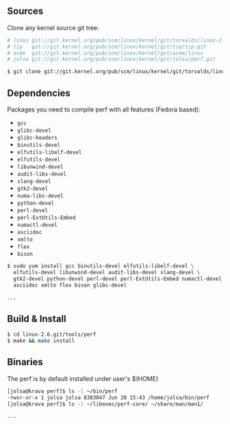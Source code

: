 ## Sources

Clone any kernel source git tree:
```sh
# linus git://git.kernel.org/pub/scm/linux/kernel/git/torvalds/linux-2.6.git
# tip   git://git.kernel.org/pub/scm/linux/kernel/git/tip/tip.git
# acme  git://git.kernel.org/pub/scm/linux/kernel/git/acme/linux
# jolsa git://git.kernel.org/pub/scm/linux/kernel/git/jolsa/perf.git

$ git clone git://git.kernel.org/pub/scm/linux/kernel/git/torvalds/linux-2.6.git
```

## Dependencies

Packages you need to compile perf with all features (Fedora based):

- `gcc`
- `glibc-devel`
- `glibc-headers`
- `binutils-devel`
- `elfutils-libelf-devel`
- `elfutils-devel`
- `libunwind-devel`
- `audit-libs-devel`
- `slang-devel`
- `gtk2-devel`
- `numa-libs-devel`
- `python-devel`
- `perl-devel`
- `perl-ExtUtils-Embed`
- `numactl-devel`
- `asciidoc`
- `xmlto`
- `flex`
- `bison`

```sh
$ sudo yum install gcc binutils-devel elfutils-libelf-devel \
  elfutils-devel libunwind-devel audit-libs-devel slang-devel \
  gtk2-devel python-devel perl-devel perl-ExtUtils-Embed numactl-devel \
  asciidoc xmlto flex bison glibc-devel

...
```

## Build & Install

```sh
$ cd linux-2.6.git/tools/perf
$ make && make install
```

## Binaries
The perf is by default installed under user's $(HOME)

```sh
[jolsa@krava perf]$ ls -l ~/bin/perf 
-rwxr-xr-x 1 jolsa jolsa 8383047 Jun 20 15:43 /home/jolsa/bin/perf
[jolsa@krava perf]$ ls -l ~/libexec/perf-core/ ~/share/man/man1/

...
```
